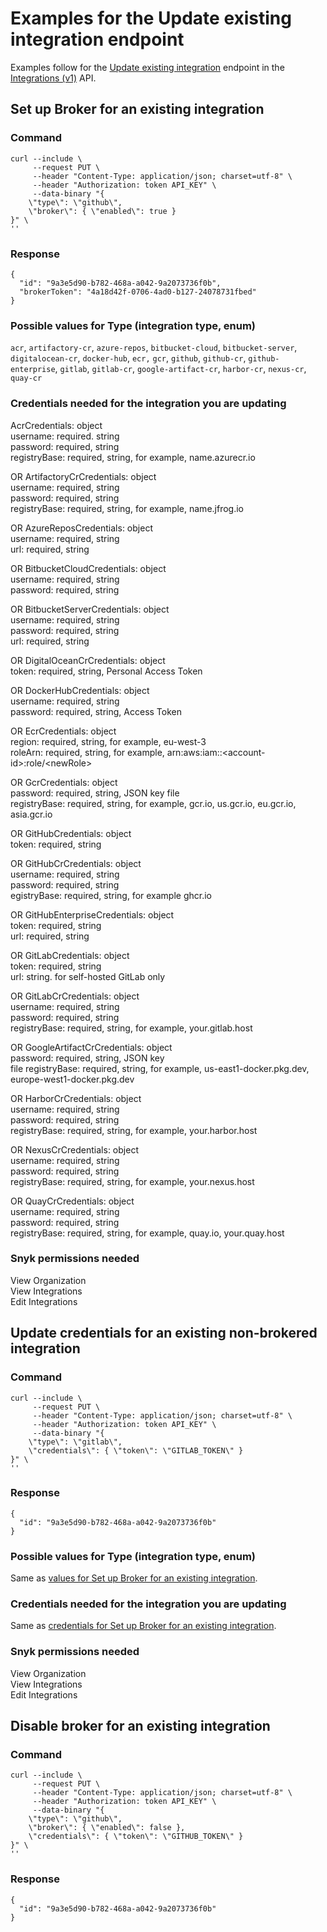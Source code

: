 # Examples for the Update existing integration endpoint

Examples follow for the [Update existing integration](../reference/integrations-v1.md#org-orgid-integrations-integrationid) endpoint in the [Integrations (v1)](../reference/integrations-v1.md) API.

## Set up Broker for an existing integration

### Command

```
curl --include \
     --request PUT \
     --header "Content-Type: application/json; charset=utf-8" \
     --header "Authorization: token API_KEY" \
     --data-binary "{
    \"type\": \"github\",
    \"broker\": { \"enabled\": true }
}" \
''
```

### Response

```
{
  "id": "9a3e5d90-b782-468a-a042-9a2073736f0b",
  "brokerToken": "4a18d42f-0706-4ad0-b127-24078731fbed"
}
```

### Possible values for Type (integration type, enum)

`acr`, `artifactory-cr`, `azure-repos`, `bitbucket-cloud`, `bitbucket-server`, `digitalocean-cr`, `docker-hub`, `ecr,` `gcr`, `github`, `github-cr`, `github-enterprise`, `gitlab`, `gitlab-cr`, `google-artifact-cr`, `harbor-cr`, `nexus-cr`, `quay-cr`

### Credentials needed for the integration you are updating

AcrCredentials: object\
username: required. string\
password: required, string\
registryBase: required, string, for example, name.azurecr.io

OR ArtifactoryCrCredentials: object\
username: required, string\
password: required, string \
registryBase: required, string, for example, name.jfrog.io

OR AzureReposCredentials: object\
username: required, string\
url: required, string

OR BitbucketCloudCredentials: object\
username: required, string\
password: required, string

OR BitbucketServerCredentials: object\
username: required, string\
password: required, string\
url: required, string

OR DigitalOceanCrCredentials: object\
token: required, string, Personal Access Token

OR DockerHubCredentials: object\
username: required, string\
password: required, string, Access Token

OR EcrCredentials: object\
region: required, string, for example, eu-west-3\
roleArn: required, string, for example, arn:aws:iam::\<account-id>:role/\<newRole>

OR GcrCredentials: object\
password: required, string, JSON key file\
registryBase: required, string, for example, gcr.io, us.gcr.io, eu.gcr.io, asia.gcr.io

OR GitHubCredentials: object\
token: required, string

OR GitHubCrCredentials: object\
username: required, string\
password: required, string \
egistryBase: required, string, for example ghcr.io

OR GitHubEnterpriseCredentials: object\
token: required, string\
url: required, string

OR GitLabCredentials: object\
token: required, string\
url: string. for self-hosted GitLab only

OR GitLabCrCredentials: object\
username: required, string\
password: required, string\
registryBase: required, string, for example, your.gitlab.host

OR GoogleArtifactCrCredentials: object\
password: required, string, JSON key\
file registryBase: required, string, for example, us-east1-docker.pkg.dev, europe-west1-docker.pkg.dev

OR HarborCrCredentials: object\
username: required, string\
password: required, string\
registryBase: required, string, for example, your.harbor.host

OR NexusCrCredentials: object\
username: required, string\
password: required, string\
registryBase: required, string, for example, your.nexus.host

OR QuayCrCredentials: object\
username: required, string\
password: required, string\
registryBase: required, string, for example, quay.io, your.quay.host

### Snyk permissions needed

View Organization\
View Integrations\
Edit Integrations

## Update credentials for an existing non-brokered integration

### Command

```
curl --include \
     --request PUT \
     --header "Content-Type: application/json; charset=utf-8" \
     --header "Authorization: token API_KEY" \
     --data-binary "{
    \"type\": \"gitlab\",
    \"credentials\": { \"token\": \"GITLAB_TOKEN\" }
}" \
''
```

### Response

```
{
  "id": "9a3e5d90-b782-468a-a042-9a2073736f0b"
}
```

### Possible values for Type (integration type, enum)

Same as [values for Set up Broker for an existing integration](examples-for-the-update-existing-integration-endpoint.md#possible-values-for-type-integration-type-enum).

### Credentials needed for the integration you are updating

Same as [credentials for Set up Broker for an existing integration](examples-for-the-update-existing-integration-endpoint.md#credentials-needed-for-the-integration-you-are-updating).

### Snyk permissions needed

View Organization\
View Integrations\
Edit Integrations

## Disable broker for an existing integration

### Command

```
curl --include \
     --request PUT \
     --header "Content-Type: application/json; charset=utf-8" \
     --header "Authorization: token API_KEY" \
     --data-binary "{
    \"type\": \"github\",
    \"broker\": { \"enabled\": false },
    \"credentials\": { \"token\": \"GITHUB_TOKEN\" }
}" \
''
```

### Response

```
{
  "id": "9a3e5d90-b782-468a-a042-9a2073736f0b"
}
```
